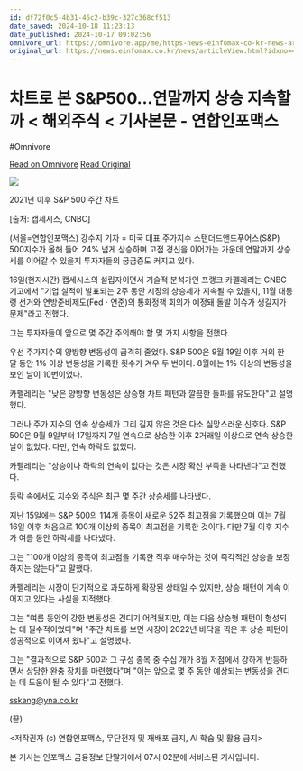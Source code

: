 ```yaml
---
id: df72f0c5-4b31-46c2-b39c-327c368cf513
date_saved: 2024-10-18 11:23:13
date_published: 2024-10-17 09:02:56
omnivore_url: https://omnivore.app/me/https-news-einfomax-co-kr-news-article-view-html-idxno-4328657-1929d6f7032
original_url: https://news.einfomax.co.kr/news/articleView.html?idxno=4328657
---
```


# 차트로 본 S&P500…연말까지 상승 지속할까 < 해외주식 < 기사본문 - 연합인포맥스
#Omnivore
 
[Read on Omnivore](https://omnivore.app/me/https-news-einfomax-co-kr-news-article-view-html-idxno-4328657-1929d6f7032)
[Read Original](https://news.einfomax.co.kr/news/articleView.html?idxno=4328657)
 
![](https://proxy-prod.omnivore-image-cache.app/0x0,sfE3de2FjcOrsLo7H3qR_TQr_KHeHnrq9zJ5zG--hOgU/https://cdn.news.einfomax.co.kr/news/photo/202410/4328657_207837_31.jpg) 

2021년 이후 S&P 500 주간 차트

\[출처: 캡세시스, CNBC\]

(서울=연합인포맥스) 강수지 기자 = 미국 대표 주가지수 스탠더드앤드푸어스(S&P) 500지수가 올해 들어 24% 넘게 상승하며 고점 경신을 이어가는 가운데 연말까지 상승세를 이어갈 수 있을지 투자자들의 궁금증도 커지고 있다.

16일(현지시간) 캡세시스의 설립자이면서 기술적 분석가인 프랭크 카펠레리는 CNBC 기고에서 "기업 실적이 발표되는 2주 동안 시장의 상승세가 지속될 수 있을지, 11월 대통령 선거와 연방준비제도(Fedㆍ연준)의 통화정책 회의가 예정돼 돌발 이슈가 생길지가 문제"라고 전했다.

그는 투자자들이 앞으로 몇 주간 주의해야 할 몇 가지 사항을 전했다.

우선 주가지수의 양방향 변동성이 급격히 줄었다. S&P 500은 9월 19일 이후 거의 한 달 동안 1% 이상 변동성을 기록한 횟수가 겨우 두 번이다. 8월에는 1% 이상의 변동성을 보인 날이 10번이었다.

카펠레리는 "낮은 양방향 변동성은 상승형 차트 패턴과 깔끔한 돌파를 유도한다"고 설명했다.

그러나 주가 지수의 연속 상승세가 그리 길지 않은 것은 다소 실망스러운 신호다. S&P 500은 9월 9일부터 17일까지 7일 연속으로 상승한 이후 2거래일 이상으로 연속 상승한 날이 없었다. 다만, 연속 하락도 없었다.

카펠레리는 "상승이나 하락의 연속이 없다는 것은 시장 확신 부족을 나타낸다"고 전했다.

등락 속에서도 지수와 주식은 최근 몇 주간 상승세를 나타냈다.

지난 15일에는 S&P 500의 114개 종목이 새로운 52주 최고점을 기록했으며 이는 7월 16일 이후 처음으로 100개 이상의 종목이 최고점을 기록한 것이다. 다만 7월 이후 지수가 여름 동안 하락세를 나타냈다.

그는 "100개 이상의 종목이 최고점을 기록한 직후 매수하는 것이 즉각적인 상승을 보장하지는 않는다"고 말했다.

카펠레리는 시장이 단기적으로 과도하게 확장된 상태일 수 있지만, 상승 패턴이 계속 이어지고 있다는 사실을 지적했다.

그는 "여름 동안의 강한 변동성은 견디기 어려웠지만, 이는 다음 상승형 패턴이 형성되는 데 필수적이었다"며 "주간 차트를 보면 시장이 2022년 바닥을 찍은 후 상승 패턴이 성공적으로 이어져 왔다"고 설명했다.

그는 "결과적으로 S&P 500과 그 구성 종목 중 수십 개가 8월 저점에서 강하게 반등하면서 상당한 완충 장치를 마련했다"며 "이는 앞으로 몇 주 동안 예상되는 변동성을 견디는 데 도움이 될 수 있다"고 전했다.

sskang@yna.co.kr

(끝)

<저작권자 (c) 연합인포맥스, 무단전재 및 재배포 금지, AI 학습 및 활용 금지>

본 기사는 인포맥스 금융정보 단말기에서 07시 02분에 서비스된 기사입니다.
